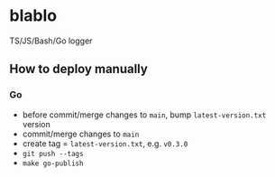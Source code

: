 # blablo
TS/JS/Bash/Go logger

## How to deploy manually

### Go

- before commit/merge changes to `main`, bump `latest-version.txt` version
- commit/merge changes to `main`
- create tag = `latest-version.txt`, e.g. `v0.3.0`
- `git push --tags`
- `make go-publish`